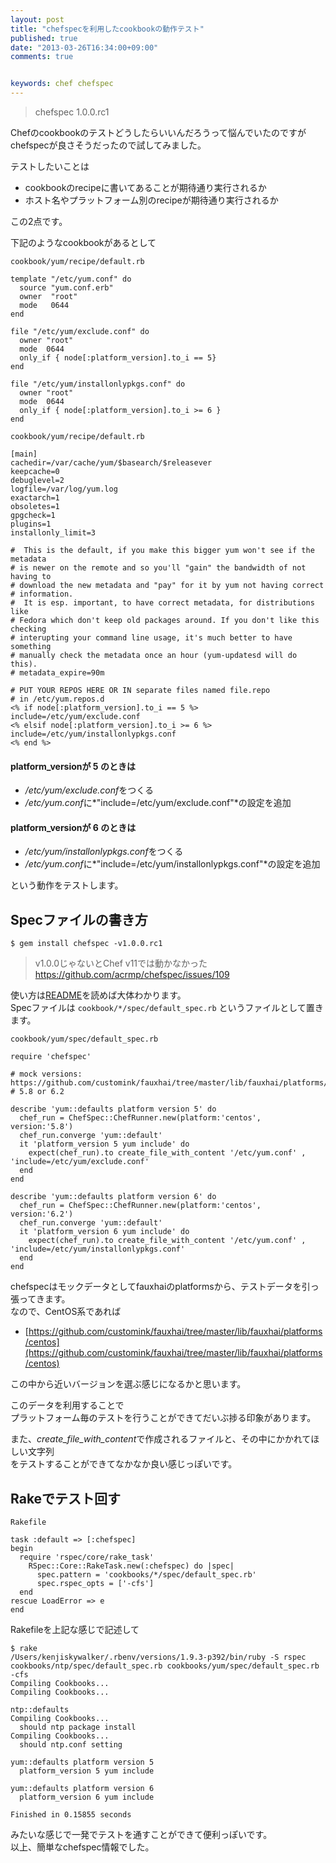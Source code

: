 ```yaml
---
layout: post
title: "chefspecを利用したcookbookの動作テスト"
published: true
date: "2013-03-26T16:34:00+09:00"
comments: true


keywords: chef chefspec
---
```


> chefspec 1.0.0.rc1

Chefのcookbookのテストどうしたらいいんだろうって悩んでいたのですが  
chefspecが良さそうだったので試してみました。  
  
テストしたいことは  
  
- cookbookのrecipeに書いてあることが期待通り実行されるか
- ホスト名やプラットフォーム別のrecipeが期待通り実行されるか  
  
この2点です。  
  
下記のようなcookbookがあるとして  

`cookbook/yum/recipe/default.rb`  

```
template "/etc/yum.conf" do
  source "yum.conf.erb"
  owner  "root"
  mode   0644
end

file "/etc/yum/exclude.conf" do
  owner "root"
  mode  0644
  only_if { node[:platform_version].to_i == 5}
end

file "/etc/yum/installonlypkgs.conf" do
  owner "root"
  mode  0644
  only_if { node[:platform_version].to_i >= 6 }
end
```

`cookbook/yum/recipe/default.rb`  

```
[main]
cachedir=/var/cache/yum/$basearch/$releasever
keepcache=0
debuglevel=2
logfile=/var/log/yum.log
exactarch=1
obsoletes=1
gpgcheck=1
plugins=1
installonly_limit=3

#  This is the default, if you make this bigger yum won't see if the metadata
# is newer on the remote and so you'll "gain" the bandwidth of not having to
# download the new metadata and "pay" for it by yum not having correct
# information.
#  It is esp. important, to have correct metadata, for distributions like
# Fedora which don't keep old packages around. If you don't like this checking
# interupting your command line usage, it's much better to have something
# manually check the metadata once an hour (yum-updatesd will do this).
# metadata_expire=90m

# PUT YOUR REPOS HERE OR IN separate files named file.repo
# in /etc/yum.repos.d
<% if node[:platform_version].to_i == 5 %>
include=/etc/yum/exclude.conf
<% elsif node[:platform_version].to_i >= 6 %>
include=/etc/yum/installonlypkgs.conf
<% end %>
```

#### platform_versionが **5** のときは  
- */etc/yum/exclude.conf*をつくる
- */etc/yum.conf*に*"include=/etc/yum/exclude.conf"*の設定を追加

#### platform_versionが **6** のときは  
- */etc/yum/installonlypkgs.conf*をつくる
- */etc/yum.conf*に*"include=/etc/yum/installonlypkgs.conf"*の設定を追加  
  
という動作をテストします。

## Specファイルの書き方

```
$ gem install chefspec -v1.0.0.rc1
```

> v1.0.0じゃないとChef v11では動かなかった https://github.com/acrmp/chefspec/issues/109

使い方は[README](https://github.com/acrmp/chefspec/blob/master/README.md)を読めば大体わかります。  
Specファイルは `cookbook/*/spec/default_spec.rb` というファイルとして置きます。

`cookbook/yum/spec/default_spec.rb`

```
require 'chefspec'

# mock versions: https://github.com/customink/fauxhai/tree/master/lib/fauxhai/platforms/
# 5.8 or 6.2

describe 'yum::defaults platform version 5' do
  chef_run = ChefSpec::ChefRunner.new(platform:'centos', version:'5.8')
  chef_run.converge 'yum::default'
  it 'platform_version 5 yum include' do
    expect(chef_run).to create_file_with_content '/etc/yum.conf' , 'include=/etc/yum/exclude.conf'
  end
end

describe 'yum::defaults platform version 6' do
  chef_run = ChefSpec::ChefRunner.new(platform:'centos', version:'6.2')
  chef_run.converge 'yum::default'
  it 'platform_version 6 yum include' do
    expect(chef_run).to create_file_with_content '/etc/yum.conf' , 'include=/etc/yum/installonlypkgs.conf'
  end
end
```

chefspecはモックデータとしてfauxhaiのplatformsから、テストデータを引っ張ってきます。  
なので、CentOS系であれば  
  
- [https://github.com/customink/fauxhai/tree/master/lib/fauxhai/platforms/centos](https://github.com/customink/fauxhai/tree/master/lib/fauxhai/platforms/centos)  
  
この中から近いバージョンを選ぶ感じになるかと思います。  
  
このデータを利用することで  
プラットフォーム毎のテストを行うことができてだいぶ捗る印象があります。  

また、*create_file_with_content*で作成されるファイルと、その中にかかれてほしい文字列  
をテストすることができてなかなか良い感じっぽいです。  

## Rakeでテスト回す

`Rakefile`
```
task :default => [:chefspec]
begin
  require 'rspec/core/rake_task'
    RSpec::Core::RakeTask.new(:chefspec) do |spec|
      spec.pattern = 'cookbooks/*/spec/default_spec.rb'
      spec.rspec_opts = ['-cfs']
  end
rescue LoadError => e
end
```

Rakefileを上記な感じで記述して

```
$ rake
/Users/kenjiskywalker/.rbenv/versions/1.9.3-p392/bin/ruby -S rspec cookbooks/ntp/spec/default_spec.rb cookbooks/yum/spec/default_spec.rb -cfs
Compiling Cookbooks...
Compiling Cookbooks...

ntp::defaults
Compiling Cookbooks...
  should ntp package install
Compiling Cookbooks...
  should ntp.conf setting

yum::defaults platform version 5
  platform_version 5 yum include

yum::defaults platform version 6
  platform_version 6 yum include

Finished in 0.15855 seconds
```

みたいな感じで一発でテストを通すことができて便利っぽいです。  
以上、簡単なchefspec情報でした。
